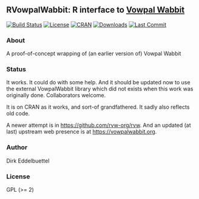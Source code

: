## RVowpalWabbit: R interface to [Vowpal Wabbit](http://hunch.net/~vw/)

[![Build Status](https://travis-ci.org/eddelbuettel/rvowpalwabbit.svg)](https://travis-ci.org/eddelbuettel/rvowpalwabbit) 
[![License](http://img.shields.io/badge/license-GPL%20%28%3E=%202%29-brightgreen.svg?style=flat)](http://www.gnu.org/licenses/gpl-2.0.html) 
[![CRAN](http://www.r-pkg.org/badges/version/RVowpalWabbit)](https://cran.r-project.org/package=RVowpalWabbit) 
[![Downloads](http://cranlogs.r-pkg.org/badges/RVowpalWabbit?color=brightgreen)](http://www.r-pkg.org/pkg/RVowpalWabbit)
[![Last Commit](https://img.shields.io/github/last-commit/eddelbuettel/rvowpalwabbit)](https://github.com/eddelbuettel/rvowpalwabbit)

### About

A proof-of-concept wrapping of (an earlier version of) Vowpal Wabbit

### Status

It works. It could do with some help. And it should be updated now to use the external VowpalWabbit
library which did not exists when this work was originally done. Collaborators welcome.

It is on CRAN as it works, and sort-of grandfathered. It sadly also reflects
old code. 

A newer attempt is in https://github.com/rvw-org/rvw. And an updated (at
last) upstream web presence is at https://vowpalwabbit.org.

### Author

Dirk Eddelbuettel

### License

GPL (>= 2)
